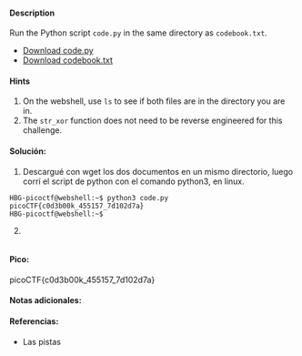 
#### Description
Run the Python script `code.py` in the same directory as `codebook.txt`.

- [Download code.py](https://artifacts.picoctf.net/c/2/code.py)
- [Download codebook.txt](https://artifacts.picoctf.net/c/2/codebook.txt)

#### Hints 
1. On the webshell, use `ls` to see if both files are in the directory you are in.
2. The `str_xor` function does not need to be reverse engineered for this challenge.


#### Solución:

1. Descargué con wget los dos documentos en un mismo directorio, luego corrí el script de python con el comando python3, en linux.

````
HBG-picoctf@webshell:~$ python3 code.py 
picoCTF{c0d3b00k_455157_7d102d7a}
HBG-picoctf@webshell:~$ 
`````

2.

````

`````


#### Pico:
picoCTF{c0d3b00k_455157_7d102d7a}

#### Notas adicionales:


#### Referencias:
-  Las pistas 

